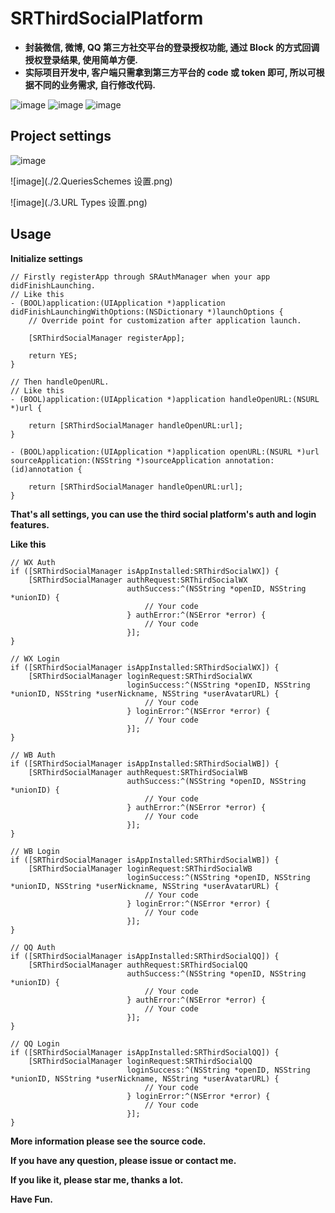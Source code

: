 # SRThirdSocialPlatform

* **封装微信, 微博, QQ 第三方社交平台的登录授权功能, 通过 Block 的方式回调授权登录结果, 使用简单方便.**
* **实际项目开发中, 客户端只需拿到第三方平台的 code 或 token 即可, 所以可根据不同的业务需求, 自行修改代码.**

![image](./show01.jpg) ![image](./show02.jpg) ![image](./show03.jpg)    

## Project settings

![image](./1.依赖的系统类库.png)   

![image](./2.QueriesSchemes 设置.png)   

![image](./3.URL Types 设置.png)   

## Usage
**Initialize settings**

````objc
// Firstly registerApp through SRAuthManager when your app didFinishLaunching.
// Like this
- (BOOL)application:(UIApplication *)application didFinishLaunchingWithOptions:(NSDictionary *)launchOptions {
    // Override point for customization after application launch.
    
    [SRThirdSocialManager registerApp];
    
    return YES;
}
````

````objc
// Then handleOpenURL.
// Like this
- (BOOL)application:(UIApplication *)application handleOpenURL:(NSURL *)url {
    
    return [SRThirdSocialManager handleOpenURL:url];
}

- (BOOL)application:(UIApplication *)application openURL:(NSURL *)url sourceApplication:(NSString *)sourceApplication annotation:(id)annotation {
    
    return [SRThirdSocialManager handleOpenURL:url];
}

````

**That's all settings, you can use the third social platform's auth and login features.**

**Like this**

````objc
// WX Auth
if ([SRThirdSocialManager isAppInstalled:SRThirdSocialWX]) {
    [SRThirdSocialManager authRequest:SRThirdSocialWX
                          authSuccess:^(NSString *openID, NSString *unionID) {
                              // Your code
                          } authError:^(NSError *error) {
                              // Your code
                          }];
}
    
// WX Login
if ([SRThirdSocialManager isAppInstalled:SRThirdSocialWX]) {
    [SRThirdSocialManager loginRequest:SRThirdSocialWX
                          loginSuccess:^(NSString *openID, NSString *unionID, NSString *userNickname, NSString *userAvatarURL) {
                              // Your code
                          } loginError:^(NSError *error) {
                              // Your code
                          }];
}
````

````objc
// WB Auth
if ([SRThirdSocialManager isAppInstalled:SRThirdSocialWB]) {
    [SRThirdSocialManager authRequest:SRThirdSocialWB
                          authSuccess:^(NSString *openID, NSString *unionID) {
                              // Your code
                          } authError:^(NSError *error) {
                              // Your code
                          }];
}
    
// WB Login
if ([SRThirdSocialManager isAppInstalled:SRThirdSocialWB]) {
    [SRThirdSocialManager loginRequest:SRThirdSocialWB
                          loginSuccess:^(NSString *openID, NSString *unionID, NSString *userNickname, NSString *userAvatarURL) {
                              // Your code
                          } loginError:^(NSError *error) {
                              // Your code
                          }];
}
````

````objc
// QQ Auth
if ([SRThirdSocialManager isAppInstalled:SRThirdSocialQQ]) {
    [SRThirdSocialManager authRequest:SRThirdSocialQQ
                          authSuccess:^(NSString *openID, NSString *unionID) {
                              // Your code
                          } authError:^(NSError *error) {
                              // Your code
                          }];
}
    
// QQ Login
if ([SRThirdSocialManager isAppInstalled:SRThirdSocialQQ]) {
    [SRThirdSocialManager loginRequest:SRThirdSocialQQ
                          loginSuccess:^(NSString *openID, NSString *unionID, NSString *userNickname, NSString *userAvatarURL) {
                              // Your code
                          } loginError:^(NSError *error) {
                              // Your code
                          }];
}
````

**More information please see the source code.**   

**If you have any question, please issue or contact me.**   

**If you like it, please star me, thanks a lot.**

**Have Fun.**